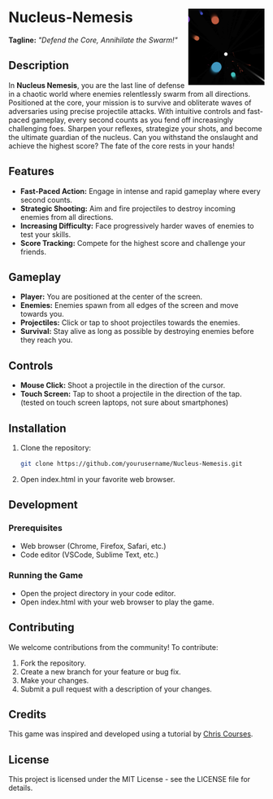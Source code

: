 # Nucleus-Nemesis <img src="https://github.com/ColossalMonk/Nucleus-Nemesis/blob/main/Logo.png" width="150" height="150" align="right">

**Tagline:** _"Defend the Core, Annihilate the Swarm!"_

## Description
In **Nucleus Nemesis**, you are the last line of defense in a chaotic world where enemies relentlessly swarm from all directions. Positioned at the core, your mission is to survive and obliterate waves of adversaries using precise projectile attacks. With intuitive controls and fast-paced gameplay, every second counts as you fend off increasingly challenging foes. Sharpen your reflexes, strategize your shots, and become the ultimate guardian of the nucleus. Can you withstand the onslaught and achieve the highest score? The fate of the core rests in your hands!

## Features
- **Fast-Paced Action:** Engage in intense and rapid gameplay where every second counts.
- **Strategic Shooting:** Aim and fire projectiles to destroy incoming enemies from all directions.
- **Increasing Difficulty:** Face progressively harder waves of enemies to test your skills.
- **Score Tracking:** Compete for the highest score and challenge your friends.

## Gameplay
- **Player:** You are positioned at the center of the screen.
- **Enemies:** Enemies spawn from all edges of the screen and move towards you.
- **Projectiles:** Click or tap to shoot projectiles towards the enemies.
- **Survival:** Stay alive as long as possible by destroying enemies before they reach you.

## Controls
- **Mouse Click:** Shoot a projectile in the direction of the cursor.
- **Touch Screen:** Tap to shoot a projectile in the direction of the tap. (tested on touch screen laptops, not sure about smartphones)

## Installation
1. Clone the repository:
   ```bash
   git clone https://github.com/yourusername/Nucleus-Nemesis.git
2. Open index.html in your favorite web browser.

## Development
### Prerequisites
- Web browser (Chrome, Firefox, Safari, etc.)
- Code editor (VSCode, Sublime Text, etc.)
### Running the Game
- Open the project directory in your code editor.
- Open index.html with your web browser to play the game.
  
## Contributing
We welcome contributions from the community! To contribute:
1. Fork the repository.
2. Create a new branch for your feature or bug fix.
3. Make your changes.
4. Submit a pull request with a description of your changes.

## Credits
This game was inspired and developed using a tutorial by [Chris Courses](https://www.youtube.com/@ChrisCourses).

## License
This project is licensed under the MIT License - see the LICENSE file for details.
